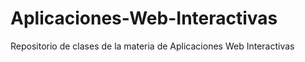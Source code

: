 # Aplicaciones-Web-Interactivas
Repositorio de clases de la materia de Aplicaciones Web Interactivas
